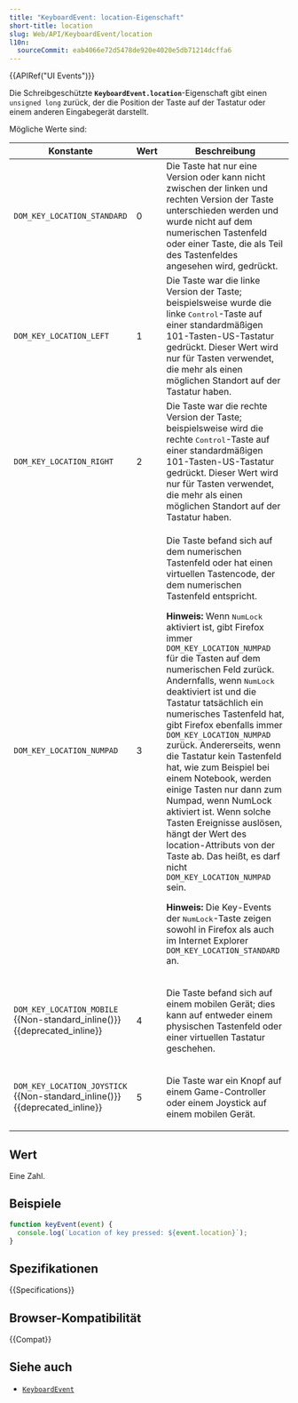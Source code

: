 ```yaml
---
title: "KeyboardEvent: location-Eigenschaft"
short-title: location
slug: Web/API/KeyboardEvent/location
l10n:
  sourceCommit: eab4066e72d5478de920e4020e5db71214dcffa6
---
```


{{APIRef("UI Events")}}

Die Schreibgeschützte **`KeyboardEvent.location`**-Eigenschaft gibt einen
`unsigned long` zurück, der die Position der Taste auf der Tastatur oder einem anderen
Eingabegerät darstellt.

Mögliche Werte sind:

<table class="standard-table">
  <thead>
    <tr>
      <th>Konstante</th>
      <th>Wert</th>
      <th>Beschreibung</th>
    </tr>
  </thead>
  <tbody>
    <tr>
      <td><code>DOM_KEY_LOCATION_STANDARD</code></td>
      <td>0</td>
      <td>
        Die Taste hat nur eine Version oder kann nicht zwischen der linken
        und rechten Version der Taste unterschieden werden und wurde nicht auf dem numerischen Tastenfeld
        oder einer Taste, die als Teil des Tastenfeldes angesehen wird, gedrückt.
      </td>
    </tr>
    <tr>
      <td><code>DOM_KEY_LOCATION_LEFT</code></td>
      <td>1</td>
      <td>
        Die Taste war die linke Version der Taste; beispielsweise wurde die linke
        <kbd>Control</kbd>-Taste auf einer standardmäßigen 101-Tasten-US-Tastatur gedrückt.
        Dieser Wert wird nur für Tasten verwendet, die mehr als einen möglichen
        Standort auf der Tastatur haben.
      </td>
    </tr>
    <tr>
      <td><code>DOM_KEY_LOCATION_RIGHT</code></td>
      <td>2</td>
      <td>
        Die Taste war die rechte Version der Taste; beispielsweise wird die
        rechte <kbd>Control</kbd>-Taste auf einer standardmäßigen 101-Tasten-US-Tastatur gedrückt.
        Dieser Wert wird nur für Tasten verwendet, die mehr als einen möglichen
        Standort auf der Tastatur haben.
      </td>
    </tr>
    <tr>
      <td><code>DOM_KEY_LOCATION_NUMPAD</code></td>
      <td>3</td>
      <td>
        <p>
          Die Taste befand sich auf dem numerischen Tastenfeld oder hat einen
          virtuellen Tastencode, der dem numerischen Tastenfeld entspricht.
        </p>
        <div class="note">
          <p>
            <strong>Hinweis:</strong> Wenn <kbd>NumLock</kbd> aktiviert ist,
            gibt Firefox immer <code>DOM_KEY_LOCATION_NUMPAD</code> für die Tasten auf dem numerischen Feld zurück.
            Andernfalls, wenn <kbd>NumLock</kbd> deaktiviert ist und die Tastatur tatsächlich ein numerisches Tastenfeld hat,
            gibt Firefox ebenfalls immer <code>DOM_KEY_LOCATION_NUMPAD</code> zurück.
            Andererseits, wenn die Tastatur kein Tastenfeld hat, wie zum Beispiel bei einem Notebook,
            werden einige Tasten nur dann zum Numpad, wenn NumLock aktiviert ist.
            Wenn solche Tasten Ereignisse auslösen, hängt der Wert des location-Attributs von der Taste ab. Das heißt, es darf
            nicht <code>DOM_KEY_LOCATION_NUMPAD</code> sein.
          </p>
        </div>
        <div class="note">
          <p>
            <strong>Hinweis:</strong> Die Key-Events der <kbd>NumLock</kbd>-Taste zeigen sowohl in Firefox als auch im Internet Explorer
            <code>DOM_KEY_LOCATION_STANDARD</code> an.
          </p>
        </div>
      </td>
    </tr>
    <tr>
      <td>
        <code>DOM_KEY_LOCATION_MOBILE</code>
        {{Non-standard_inline()}} {{deprecated_inline}}
      </td>
      <td>4</td>
      <td>
        <p>
          Die Taste befand sich auf einem mobilen Gerät; dies kann auf entweder einem physischen
          Tastenfeld oder einer virtuellen Tastatur geschehen.
        </p>
      </td>
    </tr>
    <tr>
      <td>
        <code>DOM_KEY_LOCATION_JOYSTICK</code> {{Non-standard_inline()}}
        {{deprecated_inline}}
      </td>
      <td>5</td>
      <td>
        <p>
          Die Taste war ein Knopf auf einem Game-Controller oder einem Joystick auf einem mobilen
          Gerät.
        </p>
      </td>
    </tr>
  </tbody>
</table>

## Wert

Eine Zahl.

## Beispiele

```js
function keyEvent(event) {
  console.log(`Location of key pressed: ${event.location}`);
}
```

## Spezifikationen

{{Specifications}}

## Browser-Kompatibilität

{{Compat}}

## Siehe auch

- [`KeyboardEvent`](/de/docs/Web/API/KeyboardEvent)
